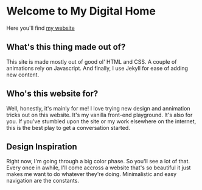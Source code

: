 # Welcome to My Digital Home

Here you'll find [my website](http://ericwindmill.com)

## What's this thing made out of?

This site is made mostly out of good ol' HTML and CSS. A couple of animations rely on Javascript. And finally, I use Jekyll for ease of adding new content.

## Who's this website for?

Well, honestly, it's mainly for me! I love trying new design and annimation tricks out on this website. It's my vanilla front-end playground. It's also for you. If you've stumbled upon the site or my work elsewhere on the internet, this is the best play to get a conversation started.

## Design Inspiration

Right now, I'm going through a big color phase. So you'll see a lot of that. Every once in awhile, I'll come accross a website that's so beautiful it just makes me want to do whatever they're doing. Minimalistic and easy navigation are the constants.
